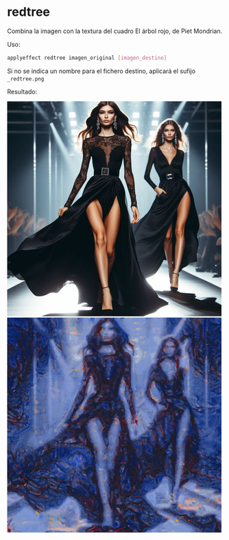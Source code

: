 # redtree

Combina la imagen con la textura del cuadro El árbol rojo, de Piet Mondrian.

Uso:

``` sh
applyeffect redtree imagen_original [imagen_destino]
```

Si no se indica un nombre para el fichero destino, aplicará el sufijo `_redtree.png`

Resultado:

![imagen original](../../images/image.jpg)
![redtree](../../images/image_redtree.png)
